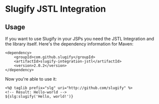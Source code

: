 Slugify JSTL Integration
========================

Usage
-----
If you want to use Slugify in your JSPs you need the JSTL Integration and the library itself.
Here's the dependency information for Maven:

    <dependency>
		<groupId>com.github.slugify</groupId>
		<artifactId>slugify-integration-jstl</artifactId>
		<version>2.0.2</version>
    </dependency>

Now you're able to use it:

    <%@ taglib prefix="slg" uri="http://github.com/slugify" %>
    <!-- Result: Hello-world -->
    ${slg:slugify('Hello, world!')}
